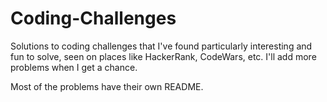 # Coding-Challenges
Solutions to coding challenges that I've found particularly interesting and fun to solve, seen on places like HackerRank, CodeWars, etc. I'll add more problems when I get a chance.

Most of the problems have their own README.
